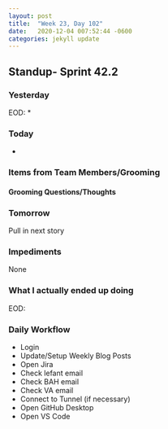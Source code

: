 ```yaml
---
layout: post
title:  "Week 23, Day 102"
date:   2020-12-04 007:52:44 -0600
categories: jekyll update
---
```


## Standup- Sprint 42.2
  
### Yesterday
EOD:
* 

### Today
* 

### Items from Team Members/Grooming

#### Grooming Questions/Thoughts

### Tomorrow
Pull in next story

### Impediments
None

### What I actually ended up doing
EOD:

### Daily Workflow
* Login
* Update/Setup Weekly Blog Posts
* Open Jira
* Check lefant email
* Check BAH email
* Check VA email
* Connect to Tunnel (if necessary)
* Open GitHub Desktop
* Open VS Code

